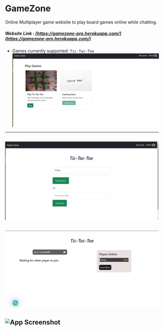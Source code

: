 # GameZone

Online Multiplayer game website to play board games online while chatting.

##### Website Link : [https://gamezone-pro.herokuapp.com/](https://gamezone-pro.herokuapp.com/)

- Games currently supported: ```Tic-Tac-Toe```
![App Screenshot](/screenShoots/s1.jpg)
----
![App Screenshot](/screenShoots/s2.jpg)
-----
![App Screenshot](/screenShoots/s3.jpg)
-----
![App Screenshot](/screenShoots/s4.png)
-----
